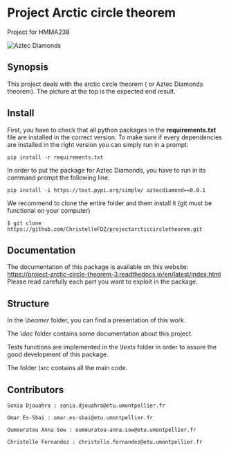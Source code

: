 # Project Arctic circle theorem
Project for HMMA238

![Aztec Diamonds](http://images.math.cnrs.fr/local/cache-vignettes/L350xH350/arton214-edc85.png?1605705109)

## Synopsis

This project deals with the arctic circle theorem ( or Aztec Diamonds theorem). The picture at the top is the expected end result.

## Install

First, you have to check that all python packages in the  **requirements.txt** file are installed in the correct version. To make sure if every dependencies are installed in the right version you can simply run in a prompt:

```
pip install -r requirements.txt
```

In order to put the package for Aztec Diamonds, you have to run in its command prompt the following line.

```
pip install -i https://test.pypi.org/simple/ aztecdiamond==0.0.1
```

We recommend to clone the entire folder and them install it (git must be functional on your computer)

```
$ git clone https://github.com/ChristelleFDZ/projectarcticcircletheorem.git
```

## Documentation

The documentation of this package is available on this website: https://project-arctic-circle-theorem-3.readthedocs.io/en/latest/index.html
Please read carefully each part you want to exploit in the package.

## Structure

In the *\beamer* folder, you can find a presentation of this work.

The *\doc* folder contains some documentation about this project.

Tests functions are implemented in the *\tests* folder in order to assure the good development of this package.

The folder *\src* contains all the main code.

## Contributors

```
Sonia Djouahra : sonia.djouahra@etu.umontpellier.fr

Omar Es-Sbai : omar.es-sbai@etu.umontpellier.fr

Oumouratou Anna Sow : oumouratou-anna.sow@etu.umontpellier.fr

Christelle Fernandez : christelle.fernandez@etu.umontpellier.fr
```
